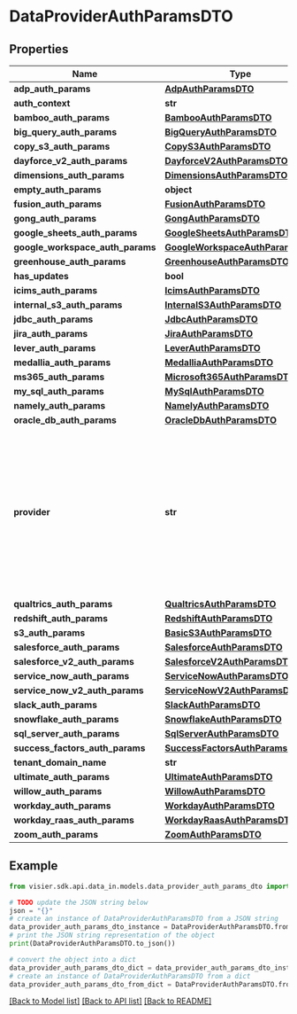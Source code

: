 # DataProviderAuthParamsDTO


## Properties

Name | Type | Description | Notes
------------ | ------------- | ------------- | -------------
**adp_auth_params** | [**AdpAuthParamsDTO**](AdpAuthParamsDTO.md) |  | [optional] 
**auth_context** | **str** |  | [optional] 
**bamboo_auth_params** | [**BambooAuthParamsDTO**](BambooAuthParamsDTO.md) |  | [optional] 
**big_query_auth_params** | [**BigQueryAuthParamsDTO**](BigQueryAuthParamsDTO.md) |  | [optional] 
**copy_s3_auth_params** | [**CopyS3AuthParamsDTO**](CopyS3AuthParamsDTO.md) |  | [optional] 
**dayforce_v2_auth_params** | [**DayforceV2AuthParamsDTO**](DayforceV2AuthParamsDTO.md) |  | [optional] 
**dimensions_auth_params** | [**DimensionsAuthParamsDTO**](DimensionsAuthParamsDTO.md) |  | [optional] 
**empty_auth_params** | **object** |  | [optional] 
**fusion_auth_params** | [**FusionAuthParamsDTO**](FusionAuthParamsDTO.md) |  | [optional] 
**gong_auth_params** | [**GongAuthParamsDTO**](GongAuthParamsDTO.md) |  | [optional] 
**google_sheets_auth_params** | [**GoogleSheetsAuthParamsDTO**](GoogleSheetsAuthParamsDTO.md) |  | [optional] 
**google_workspace_auth_params** | [**GoogleWorkspaceAuthParamsDTO**](GoogleWorkspaceAuthParamsDTO.md) |  | [optional] 
**greenhouse_auth_params** | [**GreenhouseAuthParamsDTO**](GreenhouseAuthParamsDTO.md) |  | [optional] 
**has_updates** | **bool** |  | [optional] 
**icims_auth_params** | [**IcimsAuthParamsDTO**](IcimsAuthParamsDTO.md) |  | [optional] 
**internal_s3_auth_params** | [**InternalS3AuthParamsDTO**](InternalS3AuthParamsDTO.md) |  | [optional] 
**jdbc_auth_params** | [**JdbcAuthParamsDTO**](JdbcAuthParamsDTO.md) |  | [optional] 
**jira_auth_params** | [**JiraAuthParamsDTO**](JiraAuthParamsDTO.md) |  | [optional] 
**lever_auth_params** | [**LeverAuthParamsDTO**](LeverAuthParamsDTO.md) |  | [optional] 
**medallia_auth_params** | [**MedalliaAuthParamsDTO**](MedalliaAuthParamsDTO.md) |  | [optional] 
**ms365_auth_params** | [**Microsoft365AuthParamsDTO**](Microsoft365AuthParamsDTO.md) |  | [optional] 
**my_sql_auth_params** | [**MySqlAuthParamsDTO**](MySqlAuthParamsDTO.md) |  | [optional] 
**namely_auth_params** | [**NamelyAuthParamsDTO**](NamelyAuthParamsDTO.md) |  | [optional] 
**oracle_db_auth_params** | [**OracleDbAuthParamsDTO**](OracleDbAuthParamsDTO.md) |  | [optional] 
**provider** | **str** | The data provider associated with the credential.  - Valid values: UKG, Dimensions, Workday, Redshift, BasicS3, CopyS3, SqlServer, Snowflake | [optional] 
**qualtrics_auth_params** | [**QualtricsAuthParamsDTO**](QualtricsAuthParamsDTO.md) |  | [optional] 
**redshift_auth_params** | [**RedshiftAuthParamsDTO**](RedshiftAuthParamsDTO.md) |  | [optional] 
**s3_auth_params** | [**BasicS3AuthParamsDTO**](BasicS3AuthParamsDTO.md) |  | [optional] 
**salesforce_auth_params** | [**SalesforceAuthParamsDTO**](SalesforceAuthParamsDTO.md) |  | [optional] 
**salesforce_v2_auth_params** | [**SalesforceV2AuthParamsDTO**](SalesforceV2AuthParamsDTO.md) |  | [optional] 
**service_now_auth_params** | [**ServiceNowAuthParamsDTO**](ServiceNowAuthParamsDTO.md) |  | [optional] 
**service_now_v2_auth_params** | [**ServiceNowV2AuthParamsDTO**](ServiceNowV2AuthParamsDTO.md) |  | [optional] 
**slack_auth_params** | [**SlackAuthParamsDTO**](SlackAuthParamsDTO.md) |  | [optional] 
**snowflake_auth_params** | [**SnowflakeAuthParamsDTO**](SnowflakeAuthParamsDTO.md) |  | [optional] 
**sql_server_auth_params** | [**SqlServerAuthParamsDTO**](SqlServerAuthParamsDTO.md) |  | [optional] 
**success_factors_auth_params** | [**SuccessFactorsAuthParamsDTO**](SuccessFactorsAuthParamsDTO.md) |  | [optional] 
**tenant_domain_name** | **str** |  | [optional] 
**ultimate_auth_params** | [**UltimateAuthParamsDTO**](UltimateAuthParamsDTO.md) |  | [optional] 
**willow_auth_params** | [**WillowAuthParamsDTO**](WillowAuthParamsDTO.md) |  | [optional] 
**workday_auth_params** | [**WorkdayAuthParamsDTO**](WorkdayAuthParamsDTO.md) |  | [optional] 
**workday_raas_auth_params** | [**WorkdayRaasAuthParamsDTO**](WorkdayRaasAuthParamsDTO.md) |  | [optional] 
**zoom_auth_params** | [**ZoomAuthParamsDTO**](ZoomAuthParamsDTO.md) |  | [optional] 

## Example

```python
from visier.sdk.api.data_in.models.data_provider_auth_params_dto import DataProviderAuthParamsDTO

# TODO update the JSON string below
json = "{}"
# create an instance of DataProviderAuthParamsDTO from a JSON string
data_provider_auth_params_dto_instance = DataProviderAuthParamsDTO.from_json(json)
# print the JSON string representation of the object
print(DataProviderAuthParamsDTO.to_json())

# convert the object into a dict
data_provider_auth_params_dto_dict = data_provider_auth_params_dto_instance.to_dict()
# create an instance of DataProviderAuthParamsDTO from a dict
data_provider_auth_params_dto_from_dict = DataProviderAuthParamsDTO.from_dict(data_provider_auth_params_dto_dict)
```
[[Back to Model list]](../README.md#documentation-for-models) [[Back to API list]](../README.md#documentation-for-api-endpoints) [[Back to README]](../README.md)


